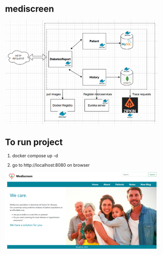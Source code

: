 # mediscreen
![Architecture](https://github.com/ladmiamadi/mediscreen/blob/final-branch/mediscreen-architecture.png)

# To run project
1. docker compose up -d 

2. go to http://localhost:8080 on browser

![Architecture](https://github.com/ladmiamadi/mediscreen/blob/final-branch/home-page.png)
